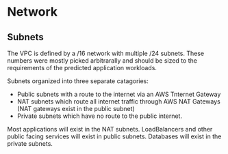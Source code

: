 # Network

## Subnets

The VPC is defined by a /16 network with multiple /24 subnets. These numbers were mostly picked arbitrarally and should be sized to the requirements of the predicted application workloads.

Subnets organized into three separate catagories:
* Public subnets with a route to the internet via an AWS Tnternet Gateway
* NAT subnets which route all internet traffic through AWS NAT Gateways (NAT gateways exist in the public subnet)
* Private subnets which have no route to the public internet.

Most applications will exist in the NAT subnets. LoadBalancers and other public facing services will exist in public subnets. Databases will exist in the private subnets.